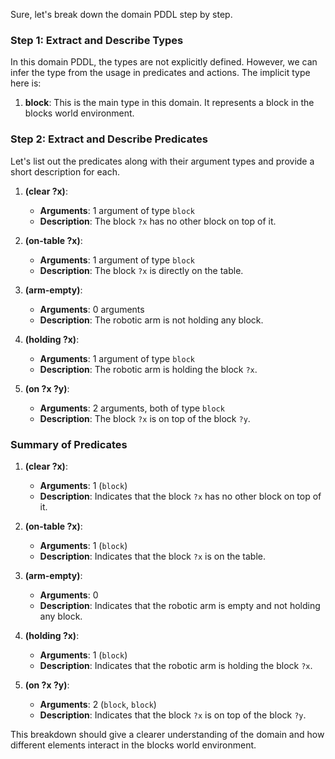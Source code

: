 Sure, let's break down the domain PDDL step by step.

### Step 1: Extract and Describe Types
In this domain PDDL, the types are not explicitly defined. However, we can infer the type from the usage in predicates and actions. The implicit type here is:

1. **block**: This is the main type in this domain. It represents a block in the blocks world environment.

### Step 2: Extract and Describe Predicates
Let's list out the predicates along with their argument types and provide a short description for each.

1. **(clear ?x)**:
   - **Arguments**: 1 argument of type `block`
   - **Description**: The block `?x` has no other block on top of it.

2. **(on-table ?x)**:
   - **Arguments**: 1 argument of type `block`
   - **Description**: The block `?x` is directly on the table.

3. **(arm-empty)**:
   - **Arguments**: 0 arguments
   - **Description**: The robotic arm is not holding any block.

4. **(holding ?x)**:
   - **Arguments**: 1 argument of type `block`
   - **Description**: The robotic arm is holding the block `?x`.

5. **(on ?x ?y)**:
   - **Arguments**: 2 arguments, both of type `block`
   - **Description**: The block `?x` is on top of the block `?y`.

### Summary of Predicates
1. **(clear ?x)**: 
   - **Arguments**: 1 (`block`)
   - **Description**: Indicates that the block `?x` has no other block on top of it.

2. **(on-table ?x)**: 
   - **Arguments**: 1 (`block`)
   - **Description**: Indicates that the block `?x` is on the table.

3. **(arm-empty)**: 
   - **Arguments**: 0
   - **Description**: Indicates that the robotic arm is empty and not holding any block.

4. **(holding ?x)**: 
   - **Arguments**: 1 (`block`)
   - **Description**: Indicates that the robotic arm is holding the block `?x`.

5. **(on ?x ?y)**: 
   - **Arguments**: 2 (`block`, `block`)
   - **Description**: Indicates that the block `?x` is on top of the block `?y`.

This breakdown should give a clearer understanding of the domain and how different elements interact in the blocks world environment.